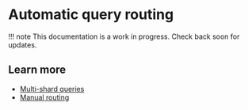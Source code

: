 # Automatic query routing

!!! note
    This documentation is a work in progress. Check back soon for updates.

## Learn more

- [Multi-shard queries](multi-shard.md)
- [Manual routing](manual-routing.md)
